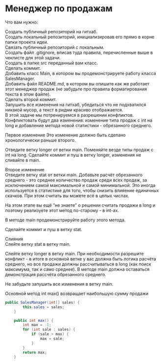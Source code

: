 # Менеджер по продажам
Что вам нужно:

Создать публичный репозиторий на гитхаб.  
Создать локальный репозиторий, инициализировав его прямо в корне папки проекта идеи.  
Связать публичный репозиторий с локальным.  
Создать файл .gitignore, вписав туда правила, перечисленные выше в чеклисте для этой задачи.  
Создать в папке src переданный вам класс.  
Сделать коммит.  
Добавить класс Main, в котором вы продемонстрируете работу класса SalesManager.  
Добавить файл README.md, в котором вы опишите как же работает этот менеджер продаж (не забудьте про правила форматирования текста в этом файле).  
Сделать второй коммит.  
Запушить все изменения на гитхаб, убедиться что не подхватился никакой мусор, а текст в ридми красиво отображается.  
В этой задаче мы потренируемся в разрешении конфликтов. Конфликтовать будут два изменения: изменение типа продаж с int на long и добавление метода новой статистики - обрезанного среднего.  

Первое изменение
Это изменение должно быть сделано хронологически раньше второго.  

Отведите ветку longer от ветки main. Поменяйте везде типы продаж с int на long. Сделайте коммит и пуш в ветку longer, изменения не сливайте в main.  

Второе изменение  
Отведите ветку stat от ветки main. Добавьте расчёт обрезанного среднего - это среднее количество продаж среди всех продаж, за исключением самой максимальной и самой минимальной. Это иногда используется в статистике для того, чтобы снизить влияение единичных скачков. При этом считать вы можете всё в целых числах.  

На этом этапе вы ещё “не знаете” о решении считать продажи в long и поэтому реализуете этот метод по-старому - в int-ах.  

В методе main продемонстрируйте работу этого метода.  

Сделайте коммит и пуш в ветку stat.  

Слияния  
Слейте ветку stat в ветку main.  

Слейте ветку longer в ветку main. При необходимости разрешите конфликт - в итоге в основной ветке у вас должна быть логика расчёта среднего, но все продажи должны рассчитываться в long (как поиск максимума, так и само среднее). В методе main должна оставаться демонстрация рассчёта обрезанного среднего.  

Не забудьте запушить все изменения в ветку main.

Основной метод int max() возвращает наибольшую сумму продажи
```java
public SalesManager(int[] sales) {
        this.sales = sales;
    }

    public int max() {
        int max = -1;
        for (int sale : sales) {
            if (sale > max) {
                max = sale;
            }
        }
        return max;
    }
```
